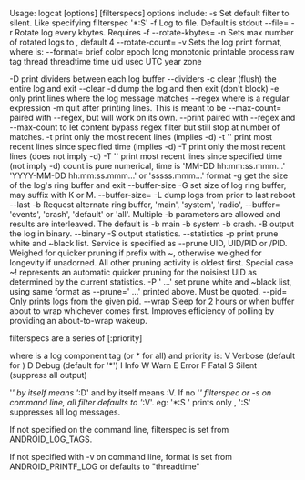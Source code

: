 Usage: logcat [options] [filterspecs]
options include:
  -s              Set default filter to silent.
                  Like specifying filterspec '*:S'
  -f <filename>   Log to file. Default is stdout
  --file=<filename>
  -r <kbytes>     Rotate log every kbytes. Requires -f
  --rotate-kbytes=<kbytes>
  -n <count>      Sets max number of rotated logs to <count>, default 4
  --rotate-count=<count>
  -v <format>     Sets the log print format, where <format> is:
  --format=<format>
                      brief color epoch long monotonic printable process raw
                      tag thread threadtime time uid usec UTC year zone

  -D              print dividers between each log buffer
  --dividers
  -c              clear (flush) the entire log and exit
  --clear
  -d              dump the log and then exit (don't block)
  -e <expr>       only print lines where the log message matches <expr>
  --regex <expr>  where <expr> is a regular expression
  -m <count>      quit after printing <count> lines. This is meant to be
  --max-count=<count> paired with --regex, but will work on its own.
  --print         paired with --regex and --max-count to let content bypass
                  regex filter but still stop at number of matches.
  -t <count>      print only the most recent <count> lines (implies -d)
  -t '<time>'     print most recent lines since specified time (implies -d)
  -T <count>      print only the most recent <count> lines (does not imply -d)
  -T '<time>'     print most recent lines since specified time (not imply -d)
                  count is pure numerical, time is 'MM-DD hh:mm:ss.mmm...'
                  'YYYY-MM-DD hh:mm:ss.mmm...' or 'sssss.mmm...' format
  -g              get the size of the log's ring buffer and exit
  --buffer-size
  -G <size>       set size of log ring buffer, may suffix with K or M.
  --buffer-size=<size>
  -L              dump logs from prior to last reboot
  --last
  -b <buffer>     Request alternate ring buffer, 'main', 'system', 'radio',
  --buffer=<buffer> 'events', 'crash', 'default' or 'all'. Multiple -b
                  parameters are allowed and results are interleaved. The
                  default is -b main -b system -b crash.
  -B              output the log in binary.
  --binary
  -S              output statistics.
  --statistics
  -p              print prune white and ~black list. Service is specified as
  --prune         UID, UID/PID or /PID. Weighed for quicker pruning if prefix
                  with ~, otherwise weighed for longevity if unadorned. All
                  other pruning activity is oldest first. Special case ~!
                  represents an automatic quicker pruning for the noisiest
                  UID as determined by the current statistics.
  -P '<list> ...' set prune white and ~black list, using same format as
  --prune='<list> ...'  printed above. Must be quoted.
  --pid=<pid>     Only prints logs from the given pid.
  --wrap          Sleep for 2 hours or when buffer about to wrap whichever
                  comes first. Improves efficiency of polling by providing
                  an about-to-wrap wakeup.

filterspecs are a series of 
  <tag>[:priority]

where <tag> is a log component tag (or * for all) and priority is:
  V    Verbose (default for <tag>)
  D    Debug (default for '*')
  I    Info
  W    Warn
  E    Error
  F    Fatal
  S    Silent (suppress all output)

'*' by itself means '*:D' and <tag> by itself means <tag>:V.
If no '*' filterspec or -s on command line, all filter defaults to '*:V'.
eg: '*:S <tag>' prints only <tag>, '<tag>:S' suppresses all <tag> log messages.

If not specified on the command line, filterspec is set from ANDROID_LOG_TAGS.

If not specified with -v on command line, format is set from ANDROID_PRINTF_LOG
or defaults to "threadtime"
